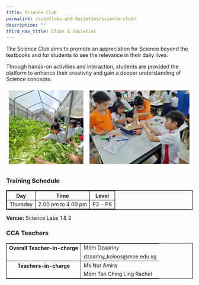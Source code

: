 ```yaml
---
title: Science Club
permalink: /cca/Clubs-and-Societies/science-club/
description: ""
third_nav_title: Clubs & Societies
---
```

The Science Club aims to promote an appreciation for Science beyond the textbooks and for students to see the relevance in their daily lives.

Through hands-on activities and interaction, students are provided the platform to enhance their creativity and gain a deeper understanding of Science concepts.

![](/images/science%20cover.PNG)

### Training Schedule


<table style="border-collapse: collapse; border: 1px solid black;">
  <thead>
    <tr>
      <th style="border: 1px solid black;">Day</th>
      <th style="border: 1px solid black;">Time</th>
      <th style="border: 1px solid black;">Level</th>
    </tr>
  </thead>
  <tbody>
    <tr>
    </tr><tr>
      <td style="border: 1px solid black;">Thursday</td>
      <td style="border: 1px solid black;">2.00 pm to 4.00 pm</td>
      <td style="border: 1px solid black;">P3 - P6</td>
    </tr>
    </tbody>
</table>


**Venue:**
Science Labs 1 &amp; 2


### CCA Teachers

<table style="border-collapse: collapse; border: 1px solid black;">
  <tbody>
    <tr>
      <th style="border: none; border-right: 1px solid black">Overall Teacher-in-charge
      </th><td style="border: none;">Mdm Dzaariny</td>
		 </tr>
    <tr>
      <td style="border-bottom: 1px solid black; border-right: 1px solid black"></td>
      <td style="border-bottom: 1px solid black;">dzaariny_koloos@moe.edu.sg</td>
    </tr>
    <tr>
      <th style="border: none; border-right: 1px solid black">Teachers-in-charge
  </th>
			<td style="border: none;">Ms Nur Amira  </td>
    </tr>
    <tr>
      <td style="border: none;border-right: 1px solid black"></td>
      <td style="border: none;">Mdm Tan Ching Ling Rachel </td>  
  </tr></tbody>
</table>